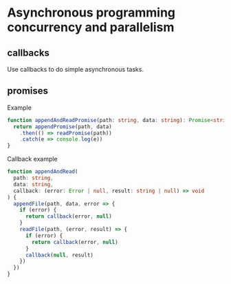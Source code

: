 # Asynchronous programming concurrency and parallelism
## callbacks
Use callbacks to do simple asynchronous tasks.

## promises
Example

```ts
function appendAndReadPromise(path: string, data: string): Promise<string> {
  return appendPromise(path, data)
    .then(() => readPromise(path))
    .catch(e => console.log(e))
}
```

Callback example

```ts
function appendAndRead(
  path: string,
  data: string,
  callback: (error: Error | null, result: string | null) => void
) {
  appendFile(path, data, error => {
    if (error) {
      return callback(error, null)
    }
    readFile(path, (error, result) => {
      if (error) {
        return callback(error, null)
      }
      callback(null, result)
    })
  })
}
```

